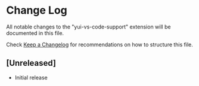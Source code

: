 # Change Log

All notable changes to the "yui-vs-code-support" extension will be documented in this file.

Check [Keep a Changelog](http://keepachangelog.com/) for recommendations on how to structure this file.

## [Unreleased]

- Initial release